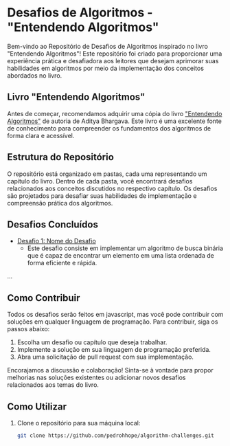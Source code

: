 # Desafios de Algoritmos - "Entendendo Algoritmos"

Bem-vindo ao Repositório de Desafios de Algoritmos inspirado no livro "Entendendo Algoritmos"! Este repositório foi criado para proporcionar uma experiência prática e desafiadora aos leitores que desejam aprimorar suas habilidades em algoritmos por meio da implementação dos conceitos abordados no livro.

## Livro "Entendendo Algoritmos"

Antes de começar, recomendamos adquirir uma cópia do livro ["Entendendo Algoritmos"](https://www.amazon.com.br/Entendendo-Algoritmos-Ilustrado-Programadores-Curiosos/dp/8575225634/ref=asc_df_8575225634/?tag=googleshopp00-20&linkCode=df0&hvadid=379765802639&hvpos=&hvnetw=g&hvrand=7423002327625399220&hvpone=&hvptwo=&hvqmt=&hvdev=c&hvdvcmdl=&hvlocint=&hvlocphy=1001549&hvtargid=pla-811121403561&psc=1&mcid=902a95e1c06838bab7392889ad3e55c8) de autoria de Aditya Bhargava. Este livro é uma excelente fonte de conhecimento para compreender os fundamentos dos algoritmos de forma clara e acessível.

## Estrutura do Repositório

O repositório está organizado em pastas, cada uma representando um capítulo do livro. Dentro de cada pasta, você encontrará desafios relacionados aos conceitos discutidos no respectivo capítulo. Os desafios são projetados para desafiar suas habilidades de implementação e compreensão prática dos algoritmos.

## Desafios Concluídos

- [Desafio 1: Nome do Desafio](./binary-search)
  - Este desafio consiste em implementar um algoritmo de busca binária que é capaz de encontrar um elemento em uma lista ordenada de forma eficiente e rápida.

...

## Como Contribuir

Todos os desafios serão feitos em javascript, mas você pode contribuir com soluções em qualquer linguagem de programação. Para contribuir, siga os passos abaixo:

1. Escolha um desafio ou capítulo que deseja trabalhar.
2. Implemente a solução em sua linguagem de programação preferida.
3. Abra uma solicitação de pull request com sua implementação.

Encorajamos a discussão e colaboração! Sinta-se à vontade para propor melhorias nas soluções existentes ou adicionar novos desafios relacionados aos temas do livro.

## Como Utilizar

1. Clone o repositório para sua máquina local:

   ```bash
   git clone https://github.com/pedrohhope/algorithm-challenges.git
